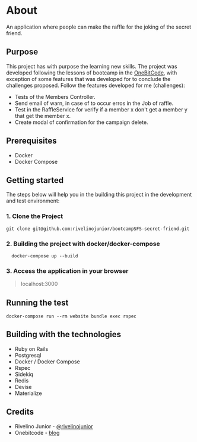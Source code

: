 # About

An application where people can make the raffle for the joking of the secret friend.

## Purpose

This project has with purpose the learning new skills. The project was developed following the lessons of bootcamp in the [OneBitCode](onebitcode.com), with exception of some features that was developed for to conclude the challenges proposed. Follow the features developed for me (challenges):  
* Tests of the Members Controller.
* Send email of warn, in case of to occur erros in the Job of raffle.
* Test in the RaffleService for verify if a member x don't get a member y that get the member x.
* Create modal of confirmation for the campaign delete.

## Prerequisites

* Docker
* Docker Compose

## Getting started

The steps below will help you in the building this project in the development and test environment:

### 1. Clone the Project
```
git clone git@github.com:rivelinojunior/bootcampSFS-secret-friend.git
```

### 2. Building the project with docker/docker-compose
```
  docker-compose up --build
```

### 3. Access the application in your browser
> localhost:3000

## Running the test
```
docker-compose run --rm website bundle exec rspec
```

## Building with the technologies
* Ruby on Rails
* Postgresql
* Docker / Docker Compose
* Rspec
* Sidekiq
* Redis
* Devise
* Materialize

## Credits
* Rivelino Junior - [@rivelinojunior](http://github.com/rivelinojunior)
* Onebitcode - [blog](http://www.onebitcode.com)